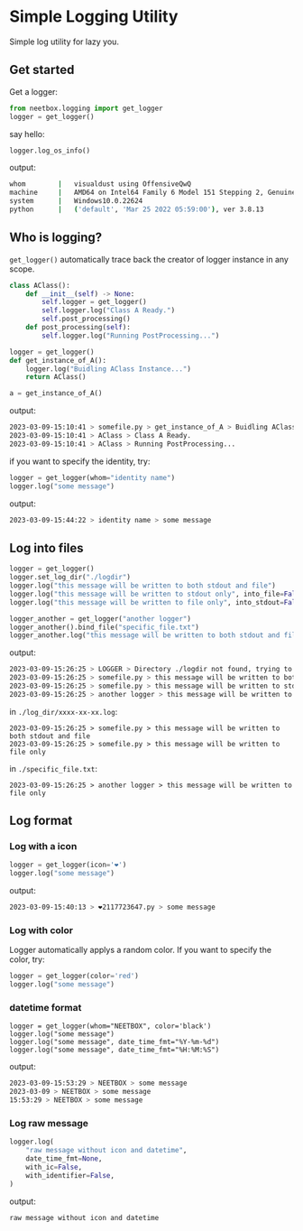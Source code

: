 # Simple Logging Utility

Simple log utility for lazy you.

## Get started

Get a logger:
```python
from neetbox.logging import get_logger
logger = get_logger()
```

say hello:
```python
logger.log_os_info()
```
output:
```bash
whom		|	visualdust using OffensiveQwQ
machine		|	AMD64 on Intel64 Family 6 Model 151 Stepping 2, GenuineIntel
system		|	Windows10.0.22624
python		|	('default', 'Mar 25 2022 05:59:00'), ver 3.8.13
```

## Who is logging?

`get_logger()` automatically trace back the creator of logger instance in any scope.

```python
class AClass():
    def __init__(self) -> None:
        self.logger = get_logger()
        self.logger.log("Class A Ready.")
        self.post_processing()
    def post_processing(self):
        self.logger.log("Running PostProcessing...")

logger = get_logger()
def get_instance_of_A():
    logger.log("Buidling AClass Instance...")
    return AClass()

a = get_instance_of_A()
```
output:
```bash
2023-03-09-15:10:41 > somefile.py > get_instance_of_A > Buidling AClass Instance...
2023-03-09-15:10:41 > AClass > Class A Ready.
2023-03-09-15:10:41 > AClass > Running PostProcessing...
```

if you want to specify the identity, try:
```python
logger = get_logger(whom="identity name")
logger.log("some message")
```
output:
```bash
2023-03-09-15:44:22 > identity name > some message
```

## Log into files

```python
logger = get_logger()
logger.set_log_dir("./logdir")
logger.log("this message will be written to both stdout and file")
logger.log("this message will be written to stdout only", into_file=False)
logger.log("this message will be written to file only", into_stdout=False)

logger_another = get_logger("another logger")
logger_another().bind_file("specific_file.txt")
logger_another.log("this message will be written to both stdout and file")
```
output:
```bash
2023-03-09-15:26:25 > LOGGER > Directory ./logdir not found, trying to create.
2023-03-09-15:26:25 > somefile.py > this message will be written to both stdout and file
2023-03-09-15:26:25 > somefile.py > this message will be written to stdout only
2023-03-09-15:26:25 > another logger > this message will be written to stdout only
```
in `./log_dir/xxxx-xx-xx.log`:
```
2023-03-09-15:26:25 > somefile.py > this message will be written to both stdout and file
2023-03-09-15:26:25 > somefile.py > this message will be written to file only
```
in `./specific_file.txt`:
```
2023-03-09-15:26:25 > another logger > this message will be written to file only
```

## Log format

### Log with a icon

```python
logger = get_logger(icon='❤️')
logger.log("some message")
```
output:
```bash
2023-03-09-15:40:13 > ❤️2117723647.py > some message
```

### Log with color

Logger automatically applys a random color. If you want to specify the color, try:
```python
logger = get_logger(color='red')
logger.log("some message")
```

### datetime format

```
logger = get_logger(whom="NEETBOX", color='black')
logger.log("some message")
logger.log("some message", date_time_fmt="%Y-%m-%d")
logger.log("some message", date_time_fmt="%H:%M:%S")
```
output:
```bash
2023-03-09-15:53:29 > NEETBOX > some message
2023-03-09 > NEETBOX > some message
15:53:29 > NEETBOX > some message
```

### Log raw message

```python
logger.log(
    "raw message without icon and datetime",
    date_time_fmt=None,
    with_ic=False,
    with_identifier=False,
)
```
output:
```
raw message without icon and datetime
```
